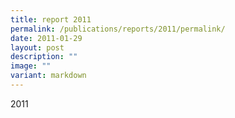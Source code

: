 ```yaml
---
title: report 2011
permalink: /publications/reports/2011/permalink/
date: 2011-01-29
layout: post
description: ""
image: ""
variant: markdown
---
```

2011